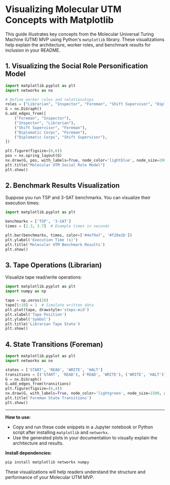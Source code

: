 # Visualizing Molecular UTM Concepts with Matplotlib

This guide illustrates key concepts from the Molecular Universal Turing Machine (UTM) MVP using Python's `matplotlib` library. These visualizations help explain the architecture, worker roles, and benchmark results for inclusion in your README.

## 1. Visualizing the Social Role Personification Model

```python
import matplotlib.pyplot as plt
import networkx as nx

# Define worker roles and relationships
roles = ["Librarian", "Inspector", "Foreman", "Shift Supervisor", "Diplomatic Corps"]
G = nx.DiGraph()
G.add_edges_from([
    ("Foreman", "Inspector"),
    ("Inspector", "Librarian"),
    ("Shift Supervisor", "Foreman"),
    ("Diplomatic Corps", "Foreman"),
    ("Diplomatic Corps", "Shift Supervisor"),
])

plt.figure(figsize=(8,6))
pos = nx.spring_layout(G)
nx.draw(G, pos, with_labels=True, node_color='lightblue', node_size=2000, fontweight='bold', arrowsize=20)
plt.title("Molecular UTM Social Role Model")
plt.show()
```

## 2. Benchmark Results Visualization

Suppose you run TSP and 3-SAT benchmarks. You can visualize their execution times:

```python
import matplotlib.pyplot as plt

benchmarks = ['TSP', '3-SAT']
times = [2.3, 3.7]  # Example times in seconds

plt.bar(benchmarks, times, color=['#4e79a7', '#f28e2b'])
plt.ylabel('Execution Time (s)')
plt.title('Molecular UTM Benchmark Results')
plt.show()
```

## 3. Tape Operations (Librarian)

Visualize tape read/write operations:

```python
import matplotlib.pyplot as plt
import numpy as np

tape = np.zeros(20)
tape[5:10] = 1  # Simulate written data
plt.plot(tape, drawstyle='steps-mid')
plt.xlabel('Tape Position')
plt.ylabel('Symbol')
plt.title('Librarian Tape State')
plt.show()
```

## 4. State Transitions (Foreman)

```python
import matplotlib.pyplot as plt
import networkx as nx

states = ['START', 'READ', 'WRITE', 'HALT']
transitions = [('START', 'READ'), ('READ', 'WRITE'), ('WRITE', 'HALT')]
G = nx.DiGraph()
G.add_edges_from(transitions)
plt.figure(figsize=(6,4))
nx.draw(G, with_labels=True, node_color='lightgreen', node_size=1500, arrowsize=20)
plt.title('Foreman State Transitions')
plt.show()
```

---

**How to use:**
- Copy and run these code snippets in a Jupyter notebook or Python script after installing `matplotlib` and `networkx`.
- Use the generated plots in your documentation to visually explain the architecture and results.

**Install dependencies:**
```bash
pip install matplotlib networkx numpy
```

These visualizations will help readers understand the structure and performance of your Molecular UTM MVP.
